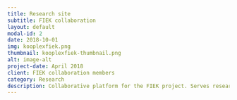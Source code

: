 ```yaml
---
title: Research site
subtitle: FIEK collaboration
layout: default
modal-id: 2
date: 2018-10-01
img: kooplexfiek.png 
thumbnail: kooplexfiek-thumbnail.png
alt: image-alt
project-date: April 2018
client: FIEK collaboration members
category: Research
description: Collaborative platform for the FIEK project. Serves research purposes. Creating and sharing data analysis within the collaboration. <a href='https://kooplex-fiek.elte.hu/hub'>https://kooplex-fiek.elte.hu/hub</a>
---
```

